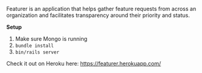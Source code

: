 Featurer is an application that helps gather feature requests from across an organization and facilitates transparency around their priority and status.

**Setup**

1. Make sure Mongo is running
2. `bundle install`
3. `bin/rails server`

Check it out on Heroku here:
https://featurer.herokuapp.com/
